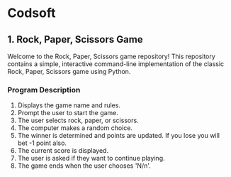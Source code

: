 # Codsoft

## 1. Rock, Paper, Scissors Game

Welcome to the Rock, Paper, Scissors game repository! This repository contains a simple, interactive command-line implementation of the classic Rock, Paper, Scissors game using Python.
### Program Description
1. Displays the game name and rules.
2. Prompt the user to start the game.
3. The user selects rock, paper, or scissors.
4. The computer makes a random choice.
5. The winner is determined and points are updated. If you lose you will bet -1 point also.
6. The current score is displayed.
7. The user is asked if they want to continue playing.
8. The game ends when the user chooses 'N/n'.
